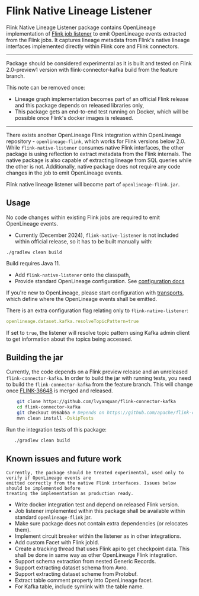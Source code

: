 # Flink Native Lineage Listener

Flink Native Lineage Listener package contains OpenLineage implementation of
[Flink job listener](https://nightlies.apache.org/flink/flink-docs-master/docs/deployment/advanced/job_status_listener/) to emit OpenLineage events extracted from the Flink jobs. 
It captures lineage metadata from Flink's native lineage interfaces implemented directly within Flink core and Flink connectors. 

***
Package should be considered experimental as it is built and tested on Flink 2.0-preview1 version with flink-connector-kafka
build from the feature branch. 

This note can be removed once:
 * Lineage graph implementation becomes part of an official Flink release and this package depends on released libraries only,
 * This package gets an end-to-end test running on Docker, which will be possible once Flink's docker images is released. 
***

There exists another OpenLineage Flink integration within OpenLineage repository - `openlineage-flink`, which works
for Flink versions below 2.0. While `flink-native-listener` consumes native Flink interfaces, 
the other package is using reflection to extract metadata from the Flink internals. 
The native package is also capable of extracting lineage from SQL queries while 
the other is not. Additionally, native package does not require any code changes in the job to emit OpenLineage
events. 

Flink native lineage listener will become part of `openlineage-flink.jar`.

## Usage

No code changes within existing Flink jobs are required to emit OpenLineage events.

 * Currently (December 2024), `flink-native-listener` is not included within official release, so it has to be built manually with:
```shell
./gradlew clean build
```
   Build requires Java 11.
 * Add `flink-native-listener` onto the classpath,
 * Provide standard OpenLineage configuration. See [configuration docs](https://openlineage.io/docs/client/java/configuration)

If you're new to OpenLineage, please start configuration with [transports](https://openlineage.io/docs/client/java/configuration#transports),
which define where the OpenLineage events shall be emitted.

There is an extra configuration flag relating only to `flink-native-listener`:
```yaml
openlineage.dataset.kafka.resolveTopicPattern=true
```
If set to `true`, the listener will resolve topic pattern using Kafka admin client to get information
about the topics being accessed.

## Building the jar 

Currently, the code depends on a Flink preview release and an unreleased `flink-connector-kafka`.
In order to build the jar with running tests, you need to build the `flink-connector-kafka` from the feature branch.
This will change once [FLINK-36648](https://github.com/apache/flink-connector-kafka/pull/140) is merged and released.

```bash
    git clone https://github.com/lvyanquan/flink-connector-kafka
    cd flink-connector-kafka
    git checkout 096ab5a # Depends on https://github.com/apache/flink-connector-kafka/pull/140
    mvn clean install -DskipTests
```

Run the integration tests of this package:

```bash
   ./gradlew clean build
```

## Known issues and future work

    Currently, the package should be treated experimental, used only to verify if OpenLineage events are 
    emitted correctly from the native Flink interfaces. Issues below should be implemented before
    treating the implementation as production ready.

 * Write docker integration test and depend on released Flink version.
 * Job listener implemented within this package shall be available within standard `openlineage-flink` jar.
 * Make sure package does not contain extra dependencies (or relocates them).
 * Implement circuit breaker within the listener as in other integrations.
 * Add custom Facet with Flink jobId.
 * Create a tracking thread that uses Flink api to get checkpoint data. This shall be done in same way as other OpenLineage Flink integration.
 * Support schema extraction from nested Generic Records.
 * Support extracting dataset schema from Avro.
 * Support extracting dataset scheme from Protobuf.
 * Extract table comment property into OpenLineage facet. 
 * For Kafka table, include symlink with the table name. 

